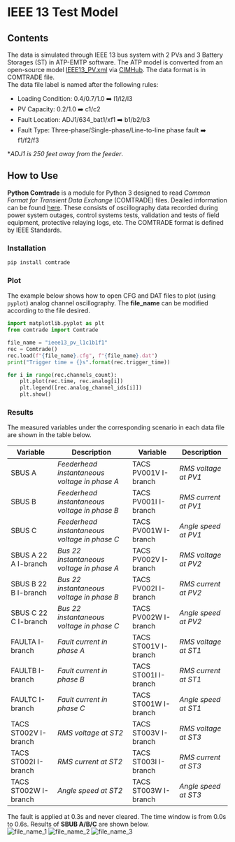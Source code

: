 # IEEE 13 Test Model
## Contents
The data is simulated through IEEE 13 bus system with 2 PVs and 3 Battery Storages (ST) in ATP-EMTP software. The ATP model is converted from an open-source model [IEEE13_PV.xml](https://github.com/GRIDAPPSD/CIMHub/blob/feature/SETO/OEDI/xml/IEEE13_PV.xml) via [CIMHub](https://github.com/GRIDAPPSD/CIMHub/tree/feature/SETO). The data format is in COMTRADE file.<br>
The data file label is named after the following rules:<br>
* Loading Condition: 0.4/0.7/1.0 ➡️ l1/l2/l3<br>
* PV Capacity: 0.2/1.0 ➡️ c1/c2<br>
* Fault Location: ADJ1/634_bat1/xf1 ➡️ b1/b2/b3<br>
* Fault Type: Three-phase/Single-phase/Line-to-line phase fault ➡️ f1/f2/f3<br>

*_ADJ1 is 250 feet away from the feeder_.<br>

## How to Use
**Python Comtrade** is a module for Python 3 designed to read *Common Format for Transient Data Exchange* (COMTRADE) files. Deailed information can be found [here](https://github.com/dparrini/python-comtrade). These consists of oscillography data recorded during power system outages, control systems tests, validation and tests of field equipment, protective relaying logs, etc. The COMTRADE format is defined by IEEE Standards.
### Installation

```python
pip install comtrade
```

### Plot
The example below shows how to open CFG and DAT files to plot (using `pyplot`) analog channel oscillography. The **file_name** can be modified according to the file desired.

```python
import matplotlib.pyplot as plt
from comtrade import Comtrade

file_name = "ieee13_pv_l1c1b1f1"
rec = Comtrade()
rec.load(f"{file_name}.cfg", f"{file_name}.dat")
print("Trigger time = {}s".format(rec.trigger_time))

for i in range(rec.channels_count):
    plt.plot(rec.time, rec.analog[i])
    plt.legend([rec.analog_channel_ids[i]])
    plt.show()
```


### Results
The measured variables under the corresponding scenario in each data file are shown in the table below. 

| Variable | Description | Variable | Description |
| --- | --- | --- | --- |
| SBUS A | *Feederhead instantaneous voltage in phase A* | TACS PV001V I-branch | *RMS voltage at PV1* |
| SBUS B | *Feederhead instantaneous voltage in phase B* | TACS PV001I I-branch | *RMS current at PV1* |
| SBUS C | *Feederhead instantaneous voltage in phase C* | TACS PV001W I-branch | *Angle speed at PV1* |
| SBUS A 22 A I-branch | *Bus 22 instantaneous voltage in phase A* | TACS PV002V I-branch | *RMS voltage at PV2* |
| SBUS B 22 B I-branch | *Bus 22 instantaneous voltage in phase B* | TACS PV002I I-branch | *RMS current at PV2* |
| SBUS C 22 C I-branch | *Bus 22 instantaneous voltage in phase C* | TACS PV002W I-branch | *Angle speed at PV2* |
| FAULTA I-branch | *Fault current in phase A* | TACS ST001V I-branch | *RMS voltage at ST1* |
| FAULTB I-branch | *Fault current in phase B* | TACS ST001I I-branch | *RMS current at ST1* |
| FAULTC I-branch | *Fault current in phase C* | TACS ST001W I-branch | *Angle speed at ST1* |
| TACS ST002V I-branch | *RMS voltage at ST2* | TACS ST003V I-branch | *RMS voltage at ST3* |
| TACS ST002I I-branch | *RMS current at ST2* | TACS ST003I I-branch | *RMS current at ST3* |
| TACS ST002W I-branch | *Angle speed at ST2* | TACS ST003W I-branch | *Angle speed at ST3* |


The fault is applied at 0.3s and never cleared. The time window is from 0.0s to 0.6s. Results of **SBUB A/B/C** are shown below.<br>
![file_name_1](https://user-images.githubusercontent.com/113486786/205723319-c76e8ecc-ee7c-44fd-981e-7211c38f63d4.png)
![file_name_2](https://user-images.githubusercontent.com/113486786/205723329-df133944-33df-404c-8e9b-4c7bc3ce1bd1.png)
![file_name_3](https://user-images.githubusercontent.com/113486786/205723340-6f88c022-e19e-40be-9b6c-9de2e432cc1c.png)

